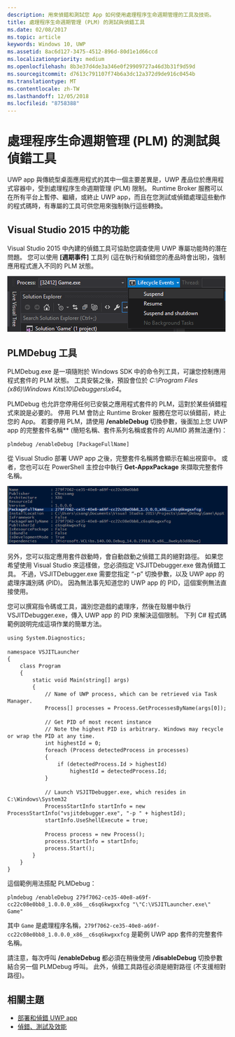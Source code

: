 ```yaml
---
description: 用來偵錯和測試您 App 如何使用處理程序生命週期管理的工具及技術。
title: 處理程序生命週期管理 (PLM) 的測試與偵錯工具
ms.date: 02/08/2017
ms.topic: article
keywords: Windows 10, UWP
ms.assetid: 8ac6d127-3475-4512-896d-80d1e1d66ccd
ms.localizationpriority: medium
ms.openlocfilehash: 8b3e37d4de3a346e0f29909727a46d3b31f9d59d
ms.sourcegitcommit: d7613c791107f74b6a3dc12a372d9de916c0454b
ms.translationtype: MT
ms.contentlocale: zh-TW
ms.lasthandoff: 12/05/2018
ms.locfileid: "8758388"
---
```

# <a name="testing-and-debugging-tools-for-process-lifetime-management-plm"></a>處理程序生命週期管理 (PLM) 的測試與偵錯工具

UWP app 與傳統型桌面應用程式的其中一個主要差異是，UWP 產品位於應用程式容器中，受到處理程序生命週期管理 (PLM) 限制。 Runtime Broker 服務可以在所有平台上暫停、繼續，或終止 UWP app，而且在您測試或偵錯處理這些動作的程式碼時，有專屬的工具可供您用來強制執行這些轉換。

## <a name="features-in-visual-studio-2015"></a>Visual Studio 2015 中的功能

Visual Studio 2015 中內建的偵錯工具可協助您調查使用 UWP 專屬功能時的潛在問題。 您可以使用 **\[週期事件\]** 工具列 (這在執行和偵錯您的產品時會出現)，強制應用程式進入不同的 PLM 狀態。

![週期事件工具列](images/gs-debug-uwp-apps-001.png)

## <a name="the-plmdebug-tool"></a>PLMDebug 工具

PLMDebug.exe 是一項隨附於 Windows SDK 中的命令列工具，可讓您控制應用程式套件的 PLM 狀態。 工具安裝之後，預設會位於 *C:\Program Files (x86)\Windows Kits\10\Debuggers\x64*。 

PLMDebug 也允許您停用任何已安裝之應用程式套件的 PLM，這對於某些偵錯程式來說是必要的。 停用 PLM 會防止 Runtime Broker 服務在您可以偵錯前，終止您的 App。 若要停用 PLM，請使用 **/enableDebug** 切換參數，後面加上您 UWP app 的完整套件名稱** (簡短名稱、套件系列名稱或套件的 AUMID 將無法運作)：

```
plmdebug /enableDebug [PackageFullName]
```

從 Visual Studio 部署 UWP app 之後，完整套件名稱將會顯示在輸出視窗中。 或者，您也可以在 PowerShell 主控台中執行 **Get-AppxPackage** 來擷取完整套件名稱。

![執行 Get-AppxPackage](images/gs-debug-uwp-apps-003.png)

另外，您可以指定應用套件啟動時，會自動啟動之偵錯工具的絕對路徑。 如果您希望使用 Visual Studio 來這樣做，您必須指定 VSJITDebugger.exe 做為偵錯工具。 不過，VSJITDebugger.exe 需要您指定 “-p” 切換參數，以及 UWP app 的處理序識別碼 (PID)。 因為無法事先知道您的 UWP app 的 PID，這個案例無法直接使用。

您可以撰寫指令碼或工具，識別您遊戲的處理序，然後在殼層中執行 VSJITDebugger.exe，傳入 UWP app 的 PID 來解決這個限制。 下列 C# 程式碼範例說明完成這項作業的簡單方法。

```
using System.Diagnostics;

namespace VSJITLauncher
{
    class Program
    {
        static void Main(string[] args)
        {
            // Name of UWP process, which can be retrieved via Task Manager.
            Process[] processes = Process.GetProcessesByName(args[0]);

            // Get PID of most recent instance
            // Note the highest PID is arbitrary. Windows may recycle or wrap the PID at any time.
            int highestId = 0;
            foreach (Process detectedProcess in processes)
            {
                if (detectedProcess.Id > highestId)
                    highestId = detectedProcess.Id;
            }

            // Launch VSJITDebugger.exe, which resides in C:\Windows\System32
            ProcessStartInfo startInfo = new ProcessStartInfo("vsjitdebugger.exe", "-p " + highestId);
            startInfo.UseShellExecute = true;

            Process process = new Process();
            process.StartInfo = startInfo;
            process.Start();
        }
    }
}
```

這個範例用法搭配 PLMDebug：

```
plmdebug /enableDebug 279f7062-ce35-40e8-a69f-cc22c08e0bb8_1.0.0.0_x86__c6sq6kwgxxfcg "\"C:\VSJITLauncher.exe\" Game"
```
其中 `Game` 是處理程序名稱，`279f7062-ce35-40e8-a69f-cc22c08e0bb8_1.0.0.0_x86__c6sq6kwgxxfcg` 是範例 UWP app 套件的完整套件名稱。

請注意，每次呼叫 **/enableDebug** 都必須在稍後使用 **/disableDebug** 切換參數結合另一個 PLMDebug 呼叫。 此外，偵錯工具路徑必須是絕對路徑 (不支援相對路徑)。

## <a name="related-topics"></a>相關主題
- [部署和偵錯 UWP app](deploying-and-debugging-uwp-apps.md)
- [偵錯、測試及效能](index.md)
